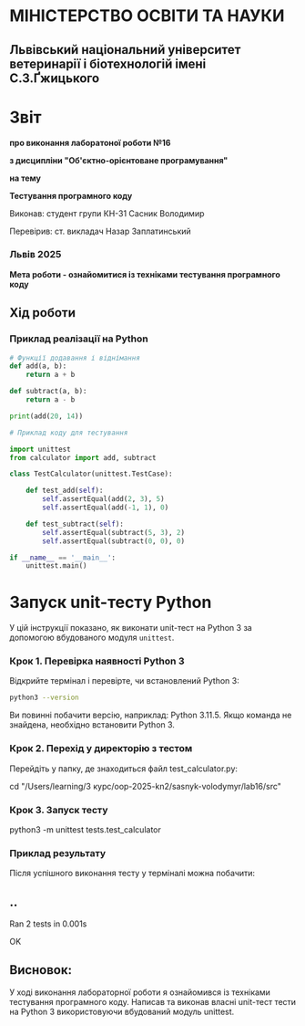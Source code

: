 # МІНІСТЕРСТВО ОСВІТИ ТА НАУКИ

## Львівський національний університет ветеринарії і біотехнологій імені С.З.Ґжицького

# Звіт

**про виконання лаборатоної роботи №16**

**з дисципліни "Об'єктно-орієнтоване програмування"**

**на тему**

**Тестування програмного коду**

Виконав: студент групи КН-31 Сасник Володимир

Перевірив: ст. викладач Назар Заплатинський

### Львів 2025

**Мета роботи - ознайомитися із техніками тестування програмного коду**

## Хід роботи

### Приклад реалізації на Python

```py
# Функції додавання і віднімання
def add(a, b):
    return a + b

def subtract(a, b):
    return a - b

print(add(20, 14))

# Приклад коду для тестування

import unittest
from calculator import add, subtract

class TestCalculator(unittest.TestCase):

    def test_add(self):
        self.assertEqual(add(2, 3), 5)
        self.assertEqual(add(-1, 1), 0)

    def test_subtract(self):
        self.assertEqual(subtract(5, 3), 2)
        self.assertEqual(subtract(0, 0), 0)

if __name__ == '__main__':
    unittest.main()
```

# Запуск unit-тесту Python

У цій інструкції показано, як виконати unit-тест на Python 3 за допомогою вбудованого модуля `unittest`.

### Крок 1. Перевірка наявності Python 3

Відкрийте термінал і перевірте, чи встановлений Python 3:

```bash
python3 --version
```

Ви повинні побачити версію, наприклад: Python 3.11.5. Якщо команда не знайдена, необхідно встановити Python 3.

### Крок 2. Перехід у директорію з тестом

Перейдіть у папку, де знаходиться файл test_calculator.py:

cd "/Users/learning/3 курс/oop-2025-kn2/sasnyk-volodymyr/lab16/src"

### Крок 3. Запуск тесту

python3 -m unittest tests.test_calculator

### Приклад результату

Після успішного виконання тесту у терміналі можна побачити:

## ..

Ran 2 tests in 0.001s

OK

## Висновок:

У ході виконання лабораторної роботи я ознайомився із техніками тестування програмного коду. Написав та виконав власні unit-тест тести на Python 3 використовуючи вбудований модуль unittest.
